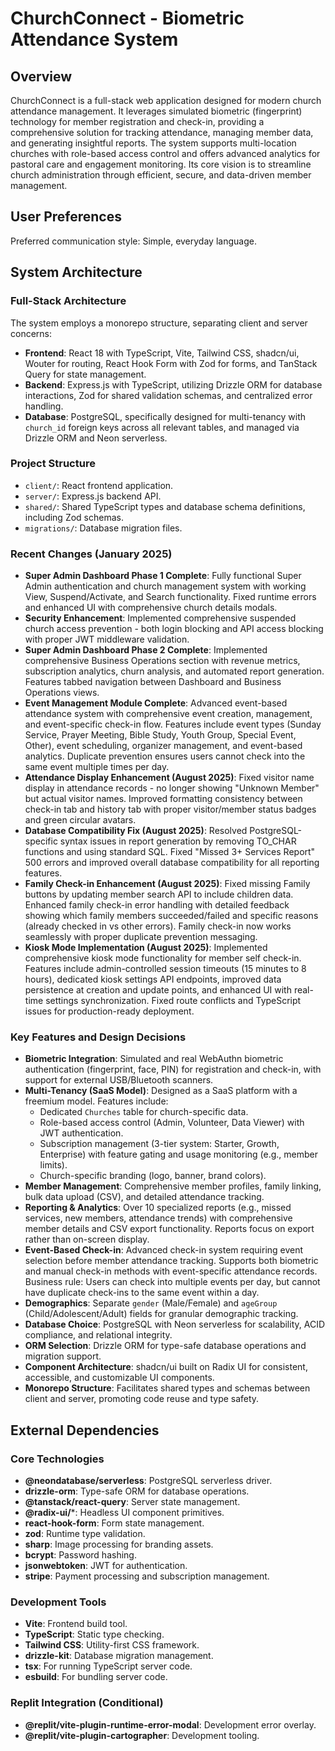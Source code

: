 # ChurchConnect - Biometric Attendance System

## Overview
ChurchConnect is a full-stack web application designed for modern church attendance management. It leverages simulated biometric (fingerprint) technology for member registration and check-in, providing a comprehensive solution for tracking attendance, managing member data, and generating insightful reports. The system supports multi-location churches with role-based access control and offers advanced analytics for pastoral care and engagement monitoring. Its core vision is to streamline church administration through efficient, secure, and data-driven member management.

## User Preferences
Preferred communication style: Simple, everyday language.

## System Architecture

### Full-Stack Architecture
The system employs a monorepo structure, separating client and server concerns:
- **Frontend**: React 18 with TypeScript, Vite, Tailwind CSS, shadcn/ui, Wouter for routing, React Hook Form with Zod for forms, and TanStack Query for state management.
- **Backend**: Express.js with TypeScript, utilizing Drizzle ORM for database interactions, Zod for shared validation schemas, and centralized error handling.
- **Database**: PostgreSQL, specifically designed for multi-tenancy with `church_id` foreign keys across all relevant tables, and managed via Drizzle ORM and Neon serverless.

### Project Structure
- `client/`: React frontend application.
- `server/`: Express.js backend API.
- `shared/`: Shared TypeScript types and database schema definitions, including Zod schemas.
- `migrations/`: Database migration files.

### Recent Changes (January 2025)
- **Super Admin Dashboard Phase 1 Complete**: Fully functional Super Admin authentication and church management system with working View, Suspend/Activate, and Search functionality. Fixed runtime errors and enhanced UI with comprehensive church details modals.
- **Security Enhancement**: Implemented comprehensive suspended church access prevention - both login blocking and API access blocking with proper JWT middleware validation.
- **Super Admin Dashboard Phase 2 Complete**: Implemented comprehensive Business Operations section with revenue metrics, subscription analytics, churn analysis, and automated report generation. Features tabbed navigation between Dashboard and Business Operations views.
- **Event Management Module Complete**: Advanced event-based attendance system with comprehensive event creation, management, and event-specific check-in flow. Features include event types (Sunday Service, Prayer Meeting, Bible Study, Youth Group, Special Event, Other), event scheduling, organizer management, and event-based analytics. Duplicate prevention ensures users cannot check into the same event multiple times per day.
- **Attendance Display Enhancement (August 2025)**: Fixed visitor name display in attendance records - no longer showing "Unknown Member" but actual visitor names. Improved formatting consistency between check-in tab and history tab with proper visitor/member status badges and green circular avatars.
- **Database Compatibility Fix (August 2025)**: Resolved PostgreSQL-specific syntax issues in report generation by removing TO_CHAR functions and using standard SQL. Fixed "Missed 3+ Services Report" 500 errors and improved overall database compatibility for all reporting features.
- **Family Check-in Enhancement (August 2025)**: Fixed missing Family buttons by updating member search API to include children data. Enhanced family check-in error handling with detailed feedback showing which family members succeeded/failed and specific reasons (already checked in vs other errors). Family check-in now works seamlessly with proper duplicate prevention messaging.
- **Kiosk Mode Implementation (August 2025)**: Implemented comprehensive kiosk mode functionality for member self check-in. Features include admin-controlled session timeouts (15 minutes to 8 hours), dedicated kiosk settings API endpoints, improved data persistence at creation and update points, and enhanced UI with real-time settings synchronization. Fixed route conflicts and TypeScript issues for production-ready deployment.

### Key Features and Design Decisions
- **Biometric Integration**: Simulated and real WebAuthn biometric authentication (fingerprint, face, PIN) for registration and check-in, with support for external USB/Bluetooth scanners.
- **Multi-Tenancy (SaaS Model)**: Designed as a SaaS platform with a freemium model. Features include:
    - Dedicated `Churches` table for church-specific data.
    - Role-based access control (Admin, Volunteer, Data Viewer) with JWT authentication.
    - Subscription management (3-tier system: Starter, Growth, Enterprise) with feature gating and usage monitoring (e.g., member limits).
    - Church-specific branding (logo, banner, brand colors).
- **Member Management**: Comprehensive member profiles, family linking, bulk data upload (CSV), and detailed attendance tracking.
- **Reporting & Analytics**: Over 10 specialized reports (e.g., missed services, new members, attendance trends) with comprehensive member details and CSV export functionality. Reports focus on export rather than on-screen display.
- **Event-Based Check-in**: Advanced check-in system requiring event selection before member attendance tracking. Supports both biometric and manual check-in methods with event-specific attendance records. Business rule: Users can check into multiple events per day, but cannot have duplicate check-ins to the same event within a day.
- **Demographics**: Separate `gender` (Male/Female) and `ageGroup` (Child/Adolescent/Adult) fields for granular demographic tracking.
- **Database Choice**: PostgreSQL with Neon serverless for scalability, ACID compliance, and relational integrity.
- **ORM Selection**: Drizzle ORM for type-safe database operations and migration support.
- **Component Architecture**: shadcn/ui built on Radix UI for consistent, accessible, and customizable UI components.
- **Monorepo Structure**: Facilitates shared types and schemas between client and server, promoting code reuse and type safety.

## External Dependencies

### Core Technologies
- **@neondatabase/serverless**: PostgreSQL serverless driver.
- **drizzle-orm**: Type-safe ORM for database operations.
- **@tanstack/react-query**: Server state management.
- **@radix-ui/***: Headless UI component primitives.
- **react-hook-form**: Form state management.
- **zod**: Runtime type validation.
- **sharp**: Image processing for branding assets.
- **bcrypt**: Password hashing.
- **jsonwebtoken**: JWT for authentication.
- **stripe**: Payment processing and subscription management.

### Development Tools
- **Vite**: Frontend build tool.
- **TypeScript**: Static type checking.
- **Tailwind CSS**: Utility-first CSS framework.
- **drizzle-kit**: Database migration management.
- **tsx**: For running TypeScript server code.
- **esbuild**: For bundling server code.

### Replit Integration (Conditional)
- **@replit/vite-plugin-runtime-error-modal**: Development error overlay.
- **@replit/vite-plugin-cartographer**: Development tooling.
```